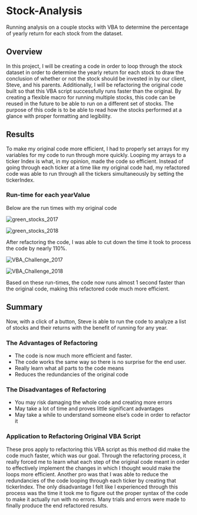 # Stock-Analysis

Running analysis on a couple stocks with VBA to determine the percentage of yearly return for each stock from the dataset.

## Overview

In this project, I will be creating a code in order to loop through the stock dataset in order to determine the yearly return for each stock to draw the conclusion of whether or not the stock should be invested in by our client, Steve, and his parents. Additionally, I will be refactoring the original code built so that this VBA script successfully runs faster than the original. By creating a flexible macro for running multiple stocks, this code can be reused in the future to be able to run on a different set of stocks. The purpose of this code is to be able to read how the stocks performed at a glance with proper formatting and legibility. 

## Results

To make my original code more efficient, I had to properly set arrays for my variables for my code to run through more quickly. Looping my arrays to a ticker Index is what, in my opinion, made the code so efficient. Instead of going through each ticker at a time like my original code had, my refactored code was able to run through all the tickers simultaneously by setting the tickerIndex. 

### Run-time for each yearValue
Below are the run times with my original code

![green_stocks_2017](https://user-images.githubusercontent.com/105755095/174363576-eae46d4f-1d43-4deb-a144-7ff972993474.png)

![green_stocks_2018](https://user-images.githubusercontent.com/105755095/174363940-125a7b4a-cb89-4f84-b57f-6fef4df6e3f2.png)

After refactoring the code, I was able to cut down the time it took to process the code by nearly 110%.

![VBA_Challenge_2017](https://user-images.githubusercontent.com/105755095/174364554-42f7114f-3618-45e6-b06d-899b3a409c92.png)

![VBA_Challenge_2018](https://user-images.githubusercontent.com/105755095/174364905-bc7ec1e4-601c-4963-8ee3-ba426d315a8c.png)

Based on these run-times, the code now runs almost 1 second faster than the original code, making this refactored code much more efficient. 

## Summary

Now, with a click of a button, Steve is able to run the code to analyze a list of stocks and their returns with the benefit of running for any year. 

### The Advantages of Refactoring
-	The code is now much more efficient and faster.
-	The code works the same way so there is no surprise for the end user.
-	Really learn what all parts to the code means
-	Reduces the redundancies of the original code

### The Disadvantages of Refactoring
-	You may risk damaging the whole code and creating more errors
-	May take a lot of time and proves little significant advantages
-	May take a while to understand someone else’s code in order to refactor it

### Application to Refactoring Original VBA Script

These pros apply to refactoring this VBA script as this method did make the code much faster, which was our goal. Through the refactoring process, it really forced me to learn what each step of the original code meant in order to effectively implement the changes in which I thought would make the loops more efficient. Another pro was that I was able to reduce the redundancies of the code looping through each ticker by creating that tickerIndex. The only disadvantage I felt like I experienced through this process was the time it took me to figure out the proper syntax of the code to make it actually run with no errors. Many trials and errors were made to finally produce the end refactored results.  
